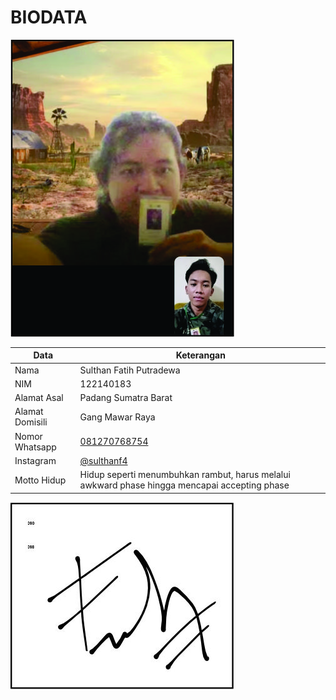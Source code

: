 # BIODATA

![Foto](183_foto.jpg)

| Data            | Keterangan |
| --------------- | ------------- |
| Nama            | Sulthan Fatih Putradewa |
| NIM             | 122140183 |
| Alamat Asal     | Padang Sumatra Barat |
| Alamat Domisili | Gang Mawar Raya |
| Nomor Whatsapp  | [081270768754](https://wa.me/+6281270768754) |
| Instagram       | [@sulthanf4](https://instagram.com/sulthanf4) |
| Motto Hidup     | Hidup seperti menumbuhkan rambut, harus melalui awkward phase hingga mencapai accepting phase |

![TTD](183_ttd.jpg)

